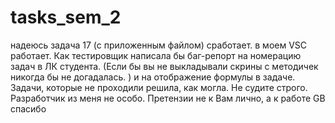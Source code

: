 # tasks_sem_2
надеюсь задача 17 (с приложенным файлом) сработает. в моем VSC работает.
Как тестировщик написала бы баг-репорт на номерацию задач в ЛК студента. (Если бы вы не выкладывали скрины с методичек никогда бы не догадалась. ) и на отображение формулы в задаче. 
Задачи, которые не проходили решила, как могла. Не судите строго. Разработчик из меня не особо.
Претензии не к Вам лично, а к работе GB
спасибо
